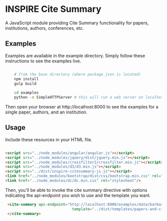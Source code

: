 # INSPIRE Cite Summary

A JavaScript module providing Cite Summary functionality
for papers, institutions, authors, conferences, etc.

##  Examples

Examples are available in the example directory. Simply follow these instructions to see the examples live.

``` bash

    # from the base directory (where package.json is located)
    npm install
    gulp build
    
    cd examples
    python -m SimpleHTTPServer # this will run a web server on localhost:8000 by default. 
```

Then open your browser at http://localhost:8000 to see the examples for 
a single paper, authors, and an institution.

## Usage

Include these resources in your HTML file.

``` html

<script src="../node_modules/angular/angular.js"></script>
<script src="../node_modules/jquery/dist/jquery.min.js"></script>
<script src="../node_modules/crossfilter2/crossfilter.min.js"></script>
<script src="../node_modules/d3/d3.min.js"></script>
<script src="../dist/inspire-citesummary-js.js"></script>
<link href="../node_modules/bootstrap/dist/css/bootstrap.min.css" rel="stylesheet"/>
<link href="../node_modules/dc/dc.min.css" rel="stylesheet"/>

```

Then, you'll be able to invoke the cite summary directive with options indicating the api-endpoint
you wish to use and the template you want.

``` html
 <cite-summary api-endpoint="http://localhost:8000/examples/data/barbara.json"
                              template="../dist/templates/papers-and-citations.html">
 </cite-summary>

```

